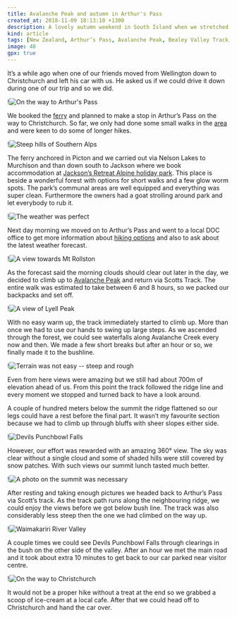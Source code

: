 ```yaml
---
title: Avalanche Peak and autumn in Arthur's Pass
created_at: 2018-11-09 18:13:10 +1300
description: A lovely autumn weekend in South Island when we stretched our legs during an arduous hike to Avalanche Peak, the 1833m summit with grand views of Canterbury landscape.
kind: article
tags: [New Zealand, Arthur’s Pass, Avalanche Peak, Bealey Valley Track, Hike, South Island, Trip, Weekend]
image: 48
gpx: true
---
```


It’s a while ago when one of our friends moved from Wellington down to Christchurch and left his car with us. He asked us if we could drive it down during one of our trip and so we did.

!![On the way to Arthur's Pass](2)

We booked the [ferry](https://www.greatjourneysofnz.co.nz/interislander/) and planned to make a stop in Arthur’s Pass on the way to Christchurch. So far, we only had done some small walks in the [area](https://barakuba.com/trips/2015/10/15/road-trip-to-arthurs-path/) and were keen to do some of longer hikes.

!![Steep hills of Southern Alps](16)

The ferry anchored in Picton and we carried out via Nelson Lakes to Murchison and than down south to Jackson where we book accommodation at [Jackson’s Retreat Alpine holiday park](https://jacksonsretreat.co.nz/). This place is beside a wonderful forest with options for short walks and a few glow worm spots. The park’s communal areas are well equipped and everything was super clean. Furthermore the owners had a goat strolling around park and let everybody to rub it.

!![The weather was perfect](12)

Next day morning we moved on to Arthur’s Pass and went to a local DOC office to get more information about [hiking options](https://www.doc.govt.nz/globalassets/documents/parks-and-recreation/tracks-and-walks/canterbury/waimakariri/arthurs-pass-brochure.pdf) and also to ask about the latest weather forecast.

!![A view towards Mt Rollston](15)

As the forecast said the morning clouds should clear out later in the day, we decided to climb up to [Avalanche Peak](https://www.doc.govt.nz/parks-and-recreation/places-to-go/canterbury/places/arthurs-pass-national-park/things-to-do/tracks/avalanche-peak-route/) and return via Scotts Track. The entire walk was estimated to take between 6 and 8 hours, so we packed our backpacks and set off.

!![A view of Lyell Peak](25)

With no easy warm up, the track immediately started to climb up. More than once we had to use our hands to swing up large steps. As we ascended through the forest, we could see waterfalls along Avalanche Creek every now and then. We made a few short breaks but after an hour or so, we finally made it to the bushline.

!![Terrain was not easy -- steep and rough](13)

Even from here views were amazing but we still had about 700m of elevation ahead of us. From this point the track followed the ridge line and every moment we stopped and turned back to have a look around.

A couple of hundred meters below the summit the ridge flattened so our legs could have a rest before the final part. It wasn’t my favourite section because we had to climb up through bluffs with sheer slopes either side.

!![Devils Punchbowl Falls](30)

However, our effort was rewarded with an amazing 360° view. The sky was clear without a single cloud and some of shaded hills were still covered by snow patches. With such views our summit lunch tasted much better.

!![A photo on the summit was necessary](26)

After resting and taking enough pictures we headed back to Arthur’s Pass via Scott’s track. As the track path runs along the neighbouring ridge, we could enjoy the views before we got below bush line. The track was also considerably less steep then the one we had climbed on the way up.

!![Waimakariri River Valley](40)

A couple times we could see Devils Punchbowl Falls through clearings in the bush on the other side of the valley. After an hour we met the main road and it took about extra 10 minutes to get back to our car parked near visitor centre.

!![On the way to Christchurch](49)

It would not be a proper hike without a treat at the end so we grabbed a scoop of ice-cream at a local cafe. After that we could head off to Christchurch and hand the car over.
